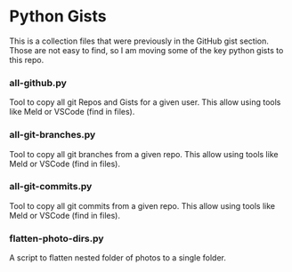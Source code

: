 # Python Gists

This is a collection files that were previously in the GitHub gist section.  Those are not easy to find, so I am moving some of the key python gists to this repo.

### all-github.py

Tool to copy all git Repos and Gists for a given user.  This allow using tools like Meld or VSCode (find in files).

### all-git-branches.py

Tool to copy all git branches from a given repo.  This allow using tools like Meld or VSCode (find in files).

### all-git-commits.py

Tool to copy all git commits from a given repo.  This allow using tools like Meld or VSCode (find in files).


### flatten-photo-dirs.py

A script to flatten nested folder of photos to a single folder.

